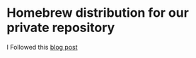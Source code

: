 # Homebrew distribution for our private repository

I Followed this [blog post](https://medium.com/prodopsio/creating-homebrew-taps-for-private-internal-tools-c41363d58ab0)